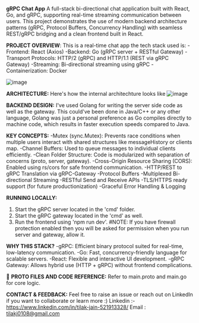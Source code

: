 **gRPC Chat App**
A full-stack bi-directional chat application built with React, Go, and gRPC, supporting real-time streaming communication between users. This project demonstrates the use of modern backend architecture patterns (gRPC, Protocol Buffers, Concurrency Handling) with seamless REST/gRPC bridging and a clean frontend built in React.

**PROJECT OVERVIEW**:
This is a real-time chat app the tech stack used is:
-Frontend: React (Axios)
-Backend: Go (gRPC server + RESTful Gateway)
-Transport Protocols: HTTP/2 (gRPC) and HTTP/1.1 (REST via gRPC Gateway)
-Streaming: Bi-directional streaming using gRPC
-Containerization: Docker

![image](https://github.com/user-attachments/assets/cbef4b7a-d28f-4709-8cf2-476c83ae3ce1)


**ARCHITECTURE:**
Here's how the internal architechture looks like
![image](https://github.com/user-attachments/assets/821a2793-09c1-4573-bf10-c7d49ca154af)

**BACKEND DESIGN:**
I've used Golang for writing the server side code as well as the gateway. This could've been done in Java/C++ or any other language, Golang was just a personal preference as Go compiles directly to machine code, which results in faster execution speeds compared to Java.

**KEY CONCEPTS:**
-Mutex (sync.Mutex): Prevents race conditions when multiple users interact with shared structures like messageHistory or clients map.
-Channel Buffers: Used to queue messages to individual clients efficiently.
-Clean Folder Structure: Code is modularized with separation of concerns (proto, server, gateway).
-Cross-Origin Resource Sharing (CORS): Enabled using rs/cors for safe frontend communication.
-HTTP/REST to gRPC Translation via gRPC-Gateway
-Protocol Buffers
-Multiplexed Bi-directional Streaming
-RESTful Send and Receive APIs
-TLS/HTTPS ready support (for future productionization)
-Graceful Error Handling & Logging

**RUNNING LOCALLY:**
1. Start the gRPC server located in the 'cmd' folder.
2. Start the gRPC gateway located in the 'cmd' as well.
3. Run the frontend using 'npm run dev'.
#NOTE: If you have firewall protection enabled then you will be asked for permission when you run server and gateway, allow it.

**WHY THIS STACK?**
-gRPC: Efficient binary protocol suited for real-time, low-latency communication.
-Go: Fast, concurrency-friendly language for scalable servers.
-React: Flexible and interactive UI development.
-gRPC Gateway: Allows hybrid use (HTTP + gRPC) without frontend complications.

📂 **PROTO FILES AND CODE REFERENCE:**
Refer to main.proto and main.go for core logic.

**CONTACT & FEEDBACK:**
Feel free to raise an issue or reach out on LinkedIn if you want to collaborate or learn more :)
Linkedin :- https://www.linkedin.com/in/tilak-jain-521913328/
Email : tilakj0108@gmail.com
